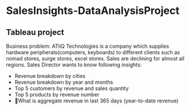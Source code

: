 # SalesInsights-DataAnalysisProject

## Tableau project

Business problem:
ATliQ Technologies is a company which supplies hardware peripherals(computers, keyboards) to different clients such as nomad stores, surge stores, excel stores.
Sales are declining for almost all regions. Sales Director wants to know following insights:
  - Revenue breakdown by cities
  - Revenue breakdown by year and months 
  - Top 5 customers by revenue and sales quantity
  - Top 5 products by revenue number
  - What is aggregate revenue in last 365 days (year-to-date revenue)
